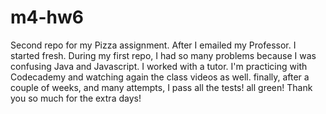 # m4-hw6
Second repo for my Pizza assignment. After I emailed my Professor. I started fresh. 
During my first repo, I had so many problems because I was confusing Java and Javascript. 
I worked with a tutor. I'm practicing with Codecademy and watching again the class videos as well. 
finally, after a couple of weeks, and many attempts, I  pass all the tests! all green!
Thank you so much for the extra days!
